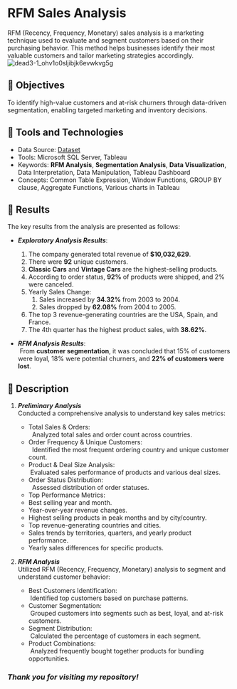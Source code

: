 # RFM Sales Analysis
RFM (Recency, Frequency, Monetary) sales analysis is a marketing technique used to evaluate and segment customers based on their purchasing behavior. This method helps businesses identify their most valuable customers and tailor marketing strategies accordingly.
![dead3-1_ohv1o0sljibjk6evwkvg5g](https://github.com/user-attachments/assets/94778fb4-289e-48c6-b062-606dfe06ecb9)

## :round_pushpin: Objectives
To identify high-value customers and at-risk churners through data-driven segmentation, enabling targeted marketing and inventory decisions.

## :round_pushpin: Tools and Technologies

* Data Source: [Dataset](https://www.kaggle.com/datasets/kyanyoga/sample-sales-data)
* Tools: Microsoft SQL Server, Tableau
* Keywords: **RFM Analysis**, **Segmentation Analysis**, **Data Visualization**, Data Interpretation, Data Manipulation, Tableau Dashboard 
* Concepts: Common Table Expression, Window Functions, GROUP BY clause, Aggregate Functions, Various charts in Tableau
  
<!--
## :round_pushpin: Dashboard
A sales analysis dashboard is created using Tableau, which is presented as follows: 
-->

## :round_pushpin: Results
The key results from the analysis are presented as follows:
* _**Exploratory Analysis Results**_:
   1. The company generated total revenue of **$10,032,629**.
   4. There were **92** unique customers.
   5. **Classic Cars** and **Vintage Cars** are the highest-selling products.
   6. According to order status, **92%** of products were shipped, and 2% were canceled.
   8. Yearly Sales Change:
      1. Sales increased by **34.32%** from 2003 to 2004.
      2. Sales dropped by **62.08%** from 2004 to 2005.
   10. The top 3 revenue-generating countries are the USA, Spain, and France.
   11. The 4th quarter has the highest product sales, with **38.62%**.

* **_RFM Analysis Results_**:
<br> &nbsp;From **customer segmentation**, it was concluded that 15% of customers were loyal, 18% were potential churners, and **22% of customers were lost**.

## :round_pushpin: Description 
1. _**Preliminary Analysis**_
<br>Conducted a comprehensive analysis to understand key sales metrics:
   * Total Sales & Orders: <br> &nbsp; Analyzed total sales and order count across countries.
   * Order Frequency & Unique Customers: <br> &nbsp; Identified the most frequent ordering country and unique customer count.
   * Product & Deal Size Analysis: <br> &nbsp;Evaluated sales performance of products and various deal sizes.
   * Order Status Distribution: <br> &nbsp; Assessed distribution of order statuses.
   * Top Performance Metrics:
   * Best selling year and month.
   * Year-over-year revenue changes.
   * Highest selling products in peak months and by city/country.
   * Top revenue-generating countries and cities.
   * Sales trends by territories, quarters, and yearly product performance.
   * Yearly sales differences for specific products.
  
2. _**RFM Analysis**_
<br> Utilized RFM (Recency, Frequency, Monetary) analysis to segment and understand customer behavior:
   * Best Customers Identification: <br> &nbsp;Identified top customers based on purchase patterns.
   * Customer Segmentation: <br> &nbsp;Grouped customers into segments such as best, loyal, and at-risk customers.
   * Segment Distribution: <br> &nbsp;Calculated the percentage of customers in each segment.
   * Product Combinations: <br> &nbsp;Analyzed frequently bought together products for bundling opportunities.

### _Thank you for visiting my repository!_

<!--
# Results
   * Generated total revenue of $10,032,629.
   * Total 307 orders were placed.
   * Orders were placed from 19 different countries.
   * A total of 92 unique customers
   * The Classic Cars and Vintage Cars are the highest-selling products.
   * Medium size is the highest selling deal size.
   * Accoridng to order status 92% of products were shipped and 2% were canceled.
   * The Best Selling Year was 2004.
   * Yearly Sales Change:
      1. Sales increased by 34.32% from 2003 to 2004.
      2. Sales dropped by 62.08% from 2004 to 2005.
   * Best Selling Month was November in 2003 and 2004.
   * Top Product in Best Month was Classic Cars in 2003 and 2004.
   * Top 3 Revenue Generating Countries are USA, Spain, and France.
   * Top 3 Revenue Generating Cities are Madrid, San Rafael, and NYC.
   * The 4th quarter has the highest product sales, with 38.62%.

   -->


